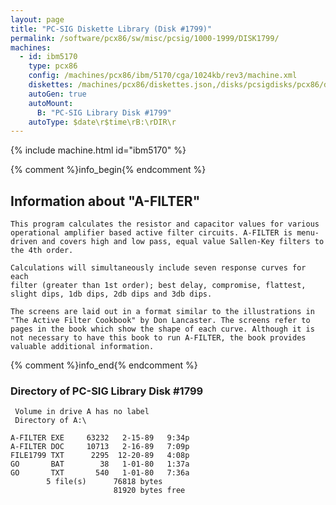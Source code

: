 ```yaml
---
layout: page
title: "PC-SIG Diskette Library (Disk #1799)"
permalink: /software/pcx86/sw/misc/pcsig/1000-1999/DISK1799/
machines:
  - id: ibm5170
    type: pcx86
    config: /machines/pcx86/ibm/5170/cga/1024kb/rev3/machine.xml
    diskettes: /machines/pcx86/diskettes.json,/disks/pcsigdisks/pcx86/diskettes.json
    autoGen: true
    autoMount:
      B: "PC-SIG Library Disk #1799"
    autoType: $date\r$time\rB:\rDIR\r
---
```


{% include machine.html id="ibm5170" %}

{% comment %}info_begin{% endcomment %}

## Information about "A-FILTER"

    This program calculates the resistor and capacitor values for various
    operational amplifier based active filter circuits. A-FILTER is menu-
    driven and covers high and low pass, equal value Sallen-Key filters to
    the 4th order.
    
    Calculations will simultaneously include seven response curves for each
    filter (greater than 1st order); best delay, compromise, flattest,
    slight dips, 1db dips, 2db dips and 3db dips.
    
    The screens are laid out in a format similar to the illustrations in
    "The Active Filter Cookbook" by Don Lancaster. The screens refer to
    pages in the book which show the shape of each curve. Although it is
    not necessary to have this book to run A-FILTER, the book provides
    valuable additional information.
{% comment %}info_end{% endcomment %}


### Directory of PC-SIG Library Disk #1799

     Volume in drive A has no label
     Directory of A:\

    A-FILTER EXE     63232   2-15-89   9:34p
    A-FILTER DOC     10713   2-16-89   7:09p
    FILE1799 TXT      2295  12-20-89   4:08p
    GO       BAT        38   1-01-80   1:37a
    GO       TXT       540   1-01-80   7:36a
            5 file(s)      76818 bytes
                           81920 bytes free
